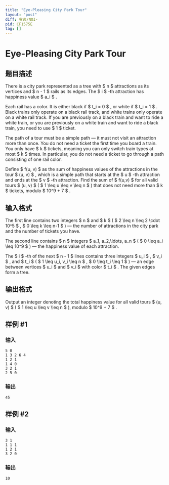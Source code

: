 ```yaml
---
title: "Eye-Pleasing City Park Tour"
layout: "post"
diff: 省选/NOI-
pid: CF1575E
tag: []
---
```


# Eye-Pleasing City Park Tour

## 题目描述

There is a city park represented as a tree with $ n $ attractions as its vertices and $ n - 1 $ rails as its edges. The $ i $ -th attraction has happiness value $ a_i $ .

Each rail has a color. It is either black if $ t_i = 0 $ , or white if $ t_i = 1 $ . Black trains only operate on a black rail track, and white trains only operate on a white rail track. If you are previously on a black train and want to ride a white train, or you are previously on a white train and want to ride a black train, you need to use $ 1 $ ticket.

The path of a tour must be a simple path — it must not visit an attraction more than once. You do not need a ticket the first time you board a train. You only have $ k $ tickets, meaning you can only switch train types at most $ k $ times. In particular, you do not need a ticket to go through a path consisting of one rail color.

Define $ f(u, v) $ as the sum of happiness values of the attractions in the tour $ (u, v) $ , which is a simple path that starts at the $ u $ -th attraction and ends at the $ v $ -th attraction. Find the sum of $ f(u,v) $ for all valid tours $ (u, v) $ ( $ 1 \leq u \leq v \leq n $ ) that does not need more than $ k $ tickets, modulo $ 10^9 + 7 $ .

## 输入格式

The first line contains two integers $ n $ and $ k $ ( $ 2 \leq n \leq 2 \cdot 10^5 $ , $ 0 \leq k \leq n-1 $ ) — the number of attractions in the city park and the number of tickets you have.

The second line contains $ n $ integers $ a_1, a_2,\ldots, a_n $ ( $ 0 \leq a_i \leq 10^9 $ ) — the happiness value of each attraction.

The $ i $ -th of the next $ n - 1 $ lines contains three integers $ u_i $ , $ v_i $ , and $ t_i $ ( $ 1 \leq u_i, v_i \leq n $ , $ 0 \leq t_i \leq 1 $ ) — an edge between vertices $ u_i $ and $ v_i $ with color $ t_i $ . The given edges form a tree.

## 输出格式

Output an integer denoting the total happiness value for all valid tours $ (u, v) $ ( $ 1 \leq u \leq v \leq n $ ), modulo $ 10^9 + 7 $ .

## 样例 #1

### 输入

```
5 0
1 3 2 6 4
1 2 1
1 4 0
3 2 1
2 5 0
```

### 输出

```
45
```

## 样例 #2

### 输入

```
3 1
1 1 1
1 2 1
3 2 0
```

### 输出

```
10
```

